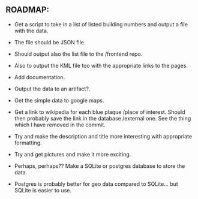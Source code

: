 ## ROADMAP:

- Get a script to take in a list of listed building numbers and output a file with the data.
- The file should be JSON file.
- Should output also the list file to the /frontend repo.

- Also to output the KML file too with the appropriate links to the pages.
- Add documentation.
- Output the data to an artifact?.
- Get the simple data to google maps.
- Get a link to wikipedia for each blue plaque /place of interest. Should then probably save the link in the database /external one. See the thing which I have removed in the commit.
- Try and make the description and title more interesting with appropriate formatting.
- Try and get pictures and make it more exciting.
- Perhaps, perhaps?? Make a SQLite or postgres database to store the data.
- Postgres is probably better for geo data compared to SQLite... but SQLite is easier to use.
